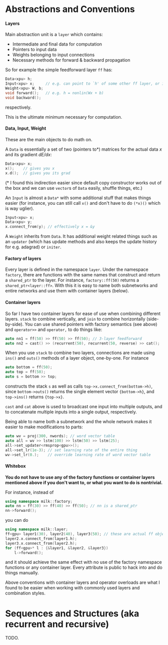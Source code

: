 # Abstractions and Conventions

#### Layers

Main abstraction unit is a `layer` which contains:
* Intermediate and final data for computation
* Pointers to input data
* Weights belonging to input connections
* Necessary methods for forward & backward propagation

So for example the simple feedforward layer `ff` has:
```C++
Data<xpu> h;
Input<xpu> x;     // e.g. can point to `h' of some other ff layer, or input data
Weight<xpu> W, b;
void forward();   // e.g. h = nonlin(Wx + b)
void backward();
```

respectively.

This is the ultimate minimum necessary for computation.

#### Data, Input, Weight

These are the main objects to do math on.

A `Data` is essentially a set of two (pointers to*) matrices for the actual data _x_ and its gradient _dE/dx_:
```C++
Data<xpu> x;
x();    // gives you x
x.d();  // gives you its grad
```

(* I found this indirection easier since default copy constructor works out of the box and we can use `vector`s of `Data` easily, shuffle things, etc.)

An `Input` is almost a `Data*` with some additional stuff that makes things easier (for instance, you can still call `x()` and don't have to do `(*x)()` which is way uglier).
```C++
Input<xpu> x;
Data<xpu> y;
x.connect_from(y); // effectively x = &y
```

A `Weight` inherits from `Data`. It has additional weight related things such as an `updater` (which has update methods and also keeps the update history for e.g. adagrad) or `initer`.

#### Factory of layers

Every layer is defined in the namespace `layer`. Under the namespace `factory`, there are functions with the same names that construct and return a `shared_ptr` to the layer. For instance, `factory::ff(50)` returns a `shared_ptr<layer::ff>`. With this it is easy to name both subnetworks and entire networks and use them with container layers (below).

#### Container layers

So far I have two container layers for ease of use when combining different layers. `stack` to combine vertically, and `join` to combine horizontally (side-by-side). You can use shared pointers with factory semantics (see above) and `operator>>` and `operator,` to do things like:
```C++
auto nn1 = ff(50) >> ff(50) >> ff(50); // 3-layer feedforward
auto nn2 = cast() >> (recurrent(50), recurrent(50, reverse) >> cat();
```
When you use `stack` to combine two layers, connections are made using `ins()` and `outs()` methods of a layer object, one-by-one. For instance
```C++
auto bottom = ff(50);
auto top = ff(50);
auto s = bottom >> top;
```
constructs the stack `s` as well as calls `top->x.connect_from(bottom->h)`, since `bottom->outs()` returns the single element vector `{bottom->h}`, and `top->ins()` returns `{top->x}`.

`cast` and `cat` above is used to broadcast one input into multiple outputs, and to concatenate multiple inputs into a single output, respectively.

Being able to name both a subnetwork and the whole network makes it easier to make modifications to parts:
```C++
auto wv = proj(300, nwords); // word vector table
auto all = wv >> lstm(100) >> lstm(50) >> lstm(25);
all->set_updater<rmsprop<gpu>>();
all->set_lr(1e-3); // set learning rate of the entire thing
wv->set_lr(0.);    // override learning rate of word vector table
```

#### Whitebox

**You do not have to use any of the factory functions or container layers mentioned above if you don't want to, or what you want to do is nontrivial.** 

For instance, instead of 
```C++
using namespace milk::factory;
auto nn = ff(30) >> ff(40) >> ff(50); // nn is a shared_ptr
nn->forward();
```
you can do
```C++
using namespace milk::layer;
ff<gpu> layer1(30), layer2(40), layer3(50); // these are actual ff objects
layer2.x.connect_from(layer1.h);
layer3.x.connect_from(layer2.h);
for (ff<gpu>* l : {&layer1, &layer2, &layer3})
    l->forward();
```

and it should achieve the same effect with no use of the factory namespace functions or any container layer. Every attribute is public to hack into and do things manually.

Above conventions with container layers and operator overloads are what I found to be easier when working with commonly used layers and combination styles.

# Sequences and Structures (aka recurrent and recursive)

TODO.
